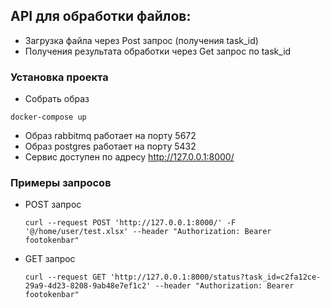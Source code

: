 ## API для обработки файлов:
- Загрузка файла через Post запрос (получения task_id)
- Получения результата обработки через Get запрос по task_id

### Установка проекта

- Собрать образ 
```
docker-compose up
```
- Образ rabbitmq работает на порту 5672
- Образ postgres работает на порту 5432
- Сервис доступен по адресу http://127.0.0.1:8000/

### Примеры запросов

- POST запрос
  ```
  curl --request POST 'http://127.0.0.1:8000/' -F '@/home/user/test.xlsx' --header "Authorization: Bearer footokenbar"
  ```
- GET запрос
  ```
  curl --request GET 'http://127.0.0.1:8000/status?task_id=c2fa12ce-29a9-4d23-8208-9ab48e7ef1c2' --header "Authorization: Bearer footokenbar"
  ```


